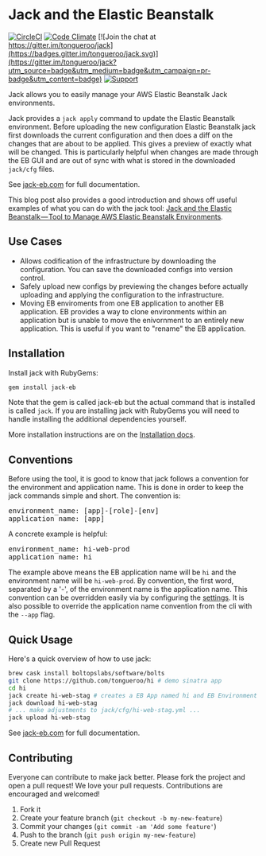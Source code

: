 # Jack and the Elastic Beanstalk

[![CircleCI](https://circleci.com/gh/tongueroo/jack.svg?style=svg)](https://circleci.com/gh/tongueroo/jack)
[![Code Climate](https://codeclimate.com/github/tongueroo/jack/badges/gpa.svg)](https://codeclimate.com/github/tongueroo/jack)
[![Join the chat at https://gitter.im/tongueroo/jack](https://badges.gitter.im/tongueroo/jack.svg)](https://gitter.im/tongueroo/jack?utm_source=badge&utm_medium=badge&utm_campaign=pr-badge&utm_content=badge)
[![Support](https://img.shields.io/badge/get-support-blue.svg)](https://boltops.com?utm_source=badge&utm_medium=badge&utm_campaign=jack)


Jack allows you to easily manage your AWS Elastic Beanstalk Jack environments.

Jack provides a `jack apply` command to update the Elastic Beanstalk environment.   Before uploading the new configuration Elastic Beanstalk jack first downloads the current configuration and then does a diff on the changes that are about to be applied.  This gives a preview of exactly what will be changed.  This is particularly helpful when changes are made through the EB GUI and are out of sync with what is stored in the downloaded `jack/cfg` files.

See [jack-eb.com](http://jack-eb.com) for full documentation.

This blog post also provides a good introduction and shows off useful examples of what you can do with the jack tool: [Jack and the Elastic Beanstalk — Tool to Manage AWS Elastic Beanstalk Environments](https://medium.com/@tongueroo/jack-and-the-elastic-beanstalk-easily-manage-aws-environments-3ab496f08ad2#.o7w3x0yd9).

## Use Cases

* Allows codification of the infrastructure by downloading the configuration. You can save the downloaded configs into version control.
* Safely upload new configs by previewing the changes before actually uploading and applying the configuration to the infrastructure.
* Moving EB enviroments from one EB application to another EB application. EB provides a way to clone environments within an application but is unable to move the enivornment to an entirely new application. This is useful if you want to "rename" the EB application.

## Installation

Install jack with RubyGems:

```sh
gem install jack-eb
```

Note that the gem is called jack-eb but the actual command that is installed is called `jack`.  If you are installing jack with RubyGems you will need to handle installing the additional dependencies yourself.

More installation instructions are on the [Installation docs](http://jack-eb.com/docs/install/).

## Conventions

Before using the tool, it is good to know that jack follows a convention for the environment and application name.  This is done in order to keep the jack commands simple and short.  The convention is:

<pre>
environment_name: [app]-[role]-[env]
application_name: [app]
</pre>

A concrete example is helpful:

<pre>
environment_name: hi-web-prod
application_name: hi
</pre>

The example above means the EB application name will be `hi` and the environment name will be `hi-web-prod`.  By convention, the first word, separated by a '-', of the environment name is the application name.  This convention can be overridden easily via by configuring the [settings](http://jack-eb.com/docs/settings/). It is also possible to override the application name convention from the cli with the `--app` flag.

## Quick Usage

Here's a quick overview of how to use jack:

```sh
brew cask install boltopslabs/software/bolts
git clone https://github.com/tongueroo/hi # demo sinatra app
cd hi
jack create hi-web-stag # creates a EB App named hi and EB Environment named hi-web-stag
jack download hi-web-stag
# ... make adjustments to jack/cfg/hi-web-stag.yml ...
jack upload hi-web-stag
```

See [jack-eb.com](http://jack-eb.com) for full documentation.

## Contributing

Everyone can contribute to make jack better.  Please fork the project and open a pull request! We love your pull requests. Contributions are encouraged and welcomed!

1. Fork it
2. Create your feature branch (`git checkout -b my-new-feature`)
3. Commit your changes (`git commit -am 'Add some feature'`)
4. Push to the branch (`git push origin my-new-feature`)
5. Create new Pull Request
